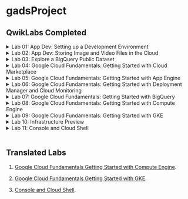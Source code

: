 # gadsProject

## QwikLabs Completed

<details>
  <summary>Lab 01: App Dev: Setting up a Development Environment</summary>
  <img src="screenshots/lab_01.png">
</details>

<details>
  <summary>Lab 02: App Dev: Storing Image and Video Files in the Cloud</summary>
  <img src="screenshots/lab_02.png">
</details>

<details>
  <summary>Lab 03: Explore a BigQuery Public Dataset</summary>
  <img src="screenshots/lab_03.png">
</details>

<details>
  <summary>Lab 04: Google Cloud Fundamentals: Getting Started with Cloud Marketplace</summary>
  <img src="screenshots/lab_04.png">
</details>

<details>
  <summary>Lab 05: Google Cloud Fundamentals: Getting Started with App Engine</summary>
  <img src="screenshots/lab_05.png">
</details>

<details>
  <summary>Lab 06: Google Cloud Fundamentals: Getting Started with Deployment Manager and Cloud Monitoring</summary>
  <img src="screenshots/lab_06.png">
</details>

<details>
  <summary>Lab 07: Google Cloud Fundamentals: Getting Started with BigQuery</summary>
  <img src="screenshots/lab_07.png">
</details>

<details>
  <summary>Lab 08: Google Cloud Fundamentals: Getting Started with Compute Engine</summary>
  <img src="screenshots/lab_08.png">
</details>

<details>
  <summary>Lab 09:  Google Cloud Fundamentals: Getting Started with GKE</summary>
  <img src="screenshots/lab_09.png">
</details>

<details>
  <summary>Lab 10: Infrastructure Preview</summary>
  <img src="screenshots/lab_10.png">
</details>

<details>
  <summary>Lab 11: Console and Cloud Shell</summary>
  <img src="screenshots/lab_11.png">
</details>

<br/>

## Translated Labs

1. [Google Cloud Fundamentals Getting Started with Compute Engine](./Translations/Translation_01.md).

2. [Google Cloud Fundamentals Getting Started with GKE](./Translations/Translation_02.md).

2. [Console and Cloud Shell](./Translations/Translation_03.md).